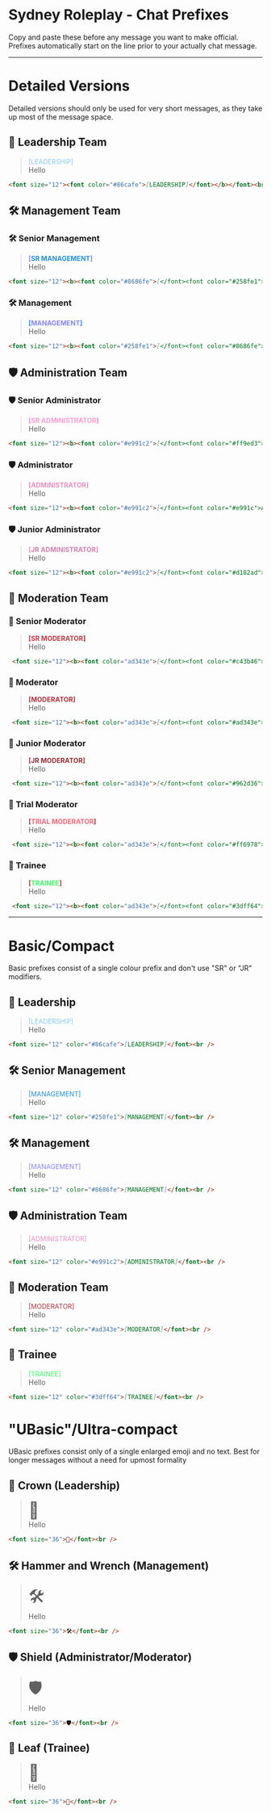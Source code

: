 # Sydney Roleplay - Chat Prefixes
Copy and paste these before any message you want to make official. Prefixes automatically start on the line prior to your actually chat message.

---

# Detailed Versions
Detailed versions should only be used for very short messages, as they take up most of the message space.

## 👑 Leadership Team
> <font size="2"><font color="#86cafe">[LEADERSHIP]</font></b></font><br />
Hello

```md
<font size="12"><font color="#86cafe">[LEADERSHIP]</font></b></font><br />
```

## 🛠️ Management Team

### 🛠️ Senior Management
> <font size="2"><b><font color="#8686fe">[</font><font color="#258fe1">SR MANAGEMENT</font><font color="#8686fe">]</font></b></font><br />
Hello

```md
<font size="12"><b><font color="#8686fe">[</font><font color="#258fe1">SR MANAGEMENT</font><font color="#8686fe">]</font></b></font><br />
```

### 🛠️ Management
> <font size="2"><b><font color="#258fe1">[</font><font color="#8686fe">MANAGEMENT</font><font color="#258fe1">]</font></b></font><br />
Hello

```md
<font size="12"><b><font color="#258fe1">[</font><font color="#8686fe">MANAGEMENT</font><font color="#258fe1">]</font></b></font><br />
```

## 🛡️ Administration Team

### 🛡️ Senior Administrator
> <font size="2"><b><font color="#e991c2">[</font><font color="#ff9ed3">SR ADMINISTRATOR</font><font color="#e991c2">]</font></b></font><br />
Hello

```md
<font size="12"><b><font color="#e991c2">[</font><font color="#ff9ed3">SR ADMINISTRATOR</font><font color="#e991c2">]</font></b></font><br />
```

### 🛡️ Administrator
> <font size="2"><b><font color="#e991c2">[</font><font color="#e991c">ADMINISTRATOR</font><font color="#e991c2">]</font></b></font><br />
Hello

```md
<font size="12"><b><font color="#e991c2">[</font><font color="#e991c">ADMINISTRATOR</font><font color="#e991c2">]</font></b></font><br />
```

### 🛡️ Junior Administrator
> <font size="2"><b><font color="#e991c2">[</font><font color="#d182ad">JR ADMINISTRATOR</font><font color="#e991c2">]</font></b></font><br />
Hello

```md
<font size="12"><b><font color="#e991c2">[</font><font color="#d182ad">JR ADMINISTRATOR</font><font color="#e991c2">]</font></b></font><br />
```

## 🔨 Moderation Team

### 🔨 Senior Moderator
> <font size="2"><b><font color="ad343e">[</font><font color="#c43b46">SR MODERATOR</font><font color="ad343e">]</font></b></font><br />
Hello

```md
 <font size="12"><b><font color="ad343e">[</font><font color="#c43b46">SR MODERATOR</font><font color="ad343e">]</font></b></font><br />
```

### 🔨 Moderator
> <font size="2"><b><font color="ad343e">[</font><font color="#ad343e">MODERATOR</font><font color="ad343e">]</font></b></font><br />
Hello

```md
 <font size="12"><b><font color="ad343e">[</font><font color="#ad343e">MODERATOR</font><font color="ad343e">]</font></b></font><br />
```

### 🔨 Junior Moderator
> <font size="2"><b><font color="ad343e">[</font><font color="#962d36">JR MODERATOR</font><font color="ad343e">]</font></b></font><br />
Hello

```md
 <font size="12"><b><font color="ad343e">[</font><font color="#962d36">JR MODERATOR</font><font color="ad343e">]</font></b></font><br />
```

### 🔨 Trial Moderator
> <font size="2"><b><font color="ad343e">[</font><font color="#ff6978">TRIAL MODERATOR</font><font color="ad343e">]</font></b></font><br />
Hello

```md
 <font size="12"><b><font color="ad343e">[</font><font color="#ff6978">TRIAL MODERATOR</font><font color="ad343e">]</font></b></font><br />
```

### 🌿 Trainee
> <font size="2"><b><font color="ad343e">[</font><font color="#3dff64">TRAINEE</font><font color="ad343e">]</font></b></font><br />
Hello

```md
 <font size="12"><b><font color="ad343e">[</font><font color="#3dff64">TRAINEE</font><font color="ad343e">]</font></b></font><br />
```

---

# Basic/Compact
Basic prefixes consist of a single colour prefix and don't use "SR" or "JR" modifiers.

## 👑 Leadership
> <font size="2" color="#86cafe">[LEADERSHIP]</font><br />
Hello

```md
<font size="12" color="#86cafe">[LEADERSHIP]</font><br />
```

## 🛠️ Senior Management
> <font size="2" color="#258fe1">[MANAGEMENT]</font><br />
Hello

```md
<font size="12" color="#258fe1">[MANAGEMENT]</font><br />
```

## 🛠️ Management
> <font size="2" color="#8686fe">[MANAGEMENT]</font><br />
Hello

```md
<font size="12" color="#8686fe">[MANAGEMENT]</font><br />
```

## 🛡️ Administration Team
> <font size="2" color="#e991c2">[ADMINISTRATOR]</font><br />
Hello

```md
<font size="12" color="#e991c2">[ADMINISTRATOR]</font><br />
```

## 🔨 Moderation Team
> <font size="2" color="#ad343e">[MODERATOR]</font><br />
Hello

```md
<font size="12" color="#ad343e">[MODERATOR]</font><br />
```

## 🌿 Trainee
> <font size="2" color="#3dff64">[TRAINEE]</font><br />
Hello

```md
<font size="12" color="#3dff64">[TRAINEE]</font><br />
```

# "UBasic"/Ultra-compact
UBasic prefixes consist only of a single enlarged emoji and no text. Best for longer messages without a need for upmost formality

## 👑 Crown (Leadership)
> <font size="6">👑</font><br />
Hello

```md
<font size="36">👑</font><br />
```

## 🛠️ Hammer and Wrench (Management)
> <font size="6">🛠️</font><br />
Hello

```md
<font size="36">🛠️</font><br />
```

## 🛡️ Shield (Administrator/Moderator)
> <font size="6">🛡️</font><br />
Hello

```md
<font size="36">🛡️</font><br />
```

## 🌿 Leaf (Trainee)
> <font size="6">🌿</font><br />
Hello

```md
<font size="36">🌿</font><br />
```